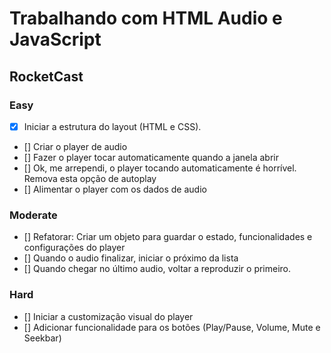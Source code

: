 # Trabalhando com HTML Audio e JavaScript

## RocketCast

### Easy

- [x] Iniciar a estrutura do layout (HTML e CSS).
- [] Criar o player de audio
- [] Fazer o player tocar automaticamente quando a janela abrir
- [] Ok, me arrependi, o player tocando automaticamente é horrível. Remova esta opção de autoplay
- [] Alimentar o player com os dados de audio

### Moderate

- [] Refatorar: Criar um objeto para guardar o estado, funcionalidades e configurações do player
- [] Quando o audio finalizar, iniciar o próximo da lista
- [] Quando chegar no último audio, voltar a reproduzir o primeiro.

### Hard

- [] Iniciar a customização visual do player
- [] Adicionar funcionalidade para os botões (Play/Pause, Volume, Mute e Seekbar)